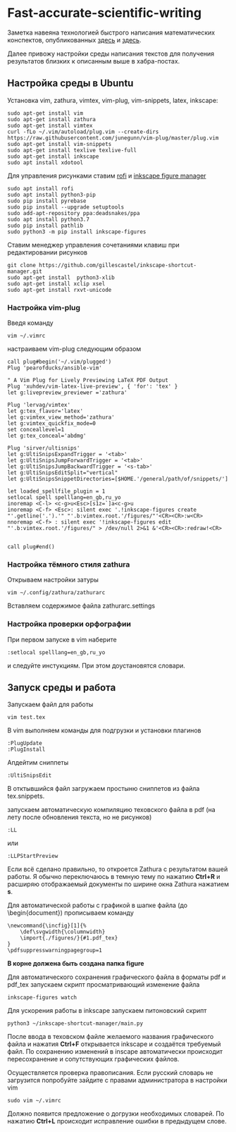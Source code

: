 # Fast-accurate-scientific-writing

Заметка навеяна технологией быстрого написания математических конспектов, опубликованных [здесь](https://habr.com/ru/post/445066/) и [здесь](https://habr.com/ru/post/450088/).

Далее привожу настройки среды написания текстов для получения результатов близких к описанным выше в хабра-постах.

## Настройка среды в Ubuntu
Установка vim, zathura, vimtex, vim-plug, vim-snippets, latex, inkscape:

    sudo apt-get install vim
    sudo apt-get install zathura
    sudo apt-get install vimtex
    curl -fLo ~/.vim/autoload/plug.vim --create-dirs     https://raw.githubusercontent.com/junegunn/vim-plug/master/plug.vim
    sudo apt-get install vim-snippets
    sudo apt-get install texlive texlive-full
    sudo apt-get install inkscape
    sudo apt install xdotool

Для управления рисунками ставим [rofi](https://github.com/davatorium/rofi) и [inkscape figure manager](https://github.com/gillescastel/inkscape-figures)
    
    sudo apt install rofi
    sudo apt install python3-pip
    sudo pip install pyrebase
    sudo pip install --upgrade setuptools
    sudo add-apt-repository ppa:deadsnakes/ppa
    sudo apt install python3.7
    sudo pip install pathlib
    sudo python3 -m pip install inkscape-figures

Ставим менеджер управления сочетаниями клавиш при редактировании рисунков

    git clone https://github.com/gillescastel/inkscape-shortcut-manager.git
    sudo apt-get install  python3-xlib
    sudo apt-get install xclip xsel
    sudo apt-get install rxvt-unicode
    
### Настройка vim-plug

Введя команду 

    vim ~/.vimrc    

настраиваем vim-plug следующим образом

    call plug#begin('~/.vim/plugged')
    Plug 'pearofducks/ansible-vim'
    
    " A Vim Plug for Lively Previewing LaTeX PDF Output
    Plug 'xuhdev/vim-latex-live-preview', { 'for': 'tex' }
    let g:livepreview_previewer ='zathura'
    
    Plug 'lervag/vimtex'
    let g:tex_flavor='latex'
    let g:vimtex_view_method='zathura'
    let g:vimtex_quickfix_mode=0
    set conceallevel=1
    let g:tex_conceal='abdmg'
    
    Plug 'sirver/ultisnips'
    let g:UltiSnipsExpandTrigger = '<tab>'
    let g:UltiSnipsJumpForwardTrigger = '<tab>'
    let g:UltiSnipsJumpBackwardTrigger = '<s-tab>'
    let g:UltiSnipsEditSplit="vertical"
    let g:UltiSnipsSnippetDirectories=[$HOME.'/general/path/of/snippets/']
	
    let loaded_spellfile_plugin = 1
    setlocal spell spelllang=en_gb,ru_yo
    inoremap <C-l> <c-g>u<Esc>[s1z=`]a<c-g>u 
    inoremap <C-f> <Esc>: silent exec '.!inkscape-figures create "'.getline('.').'" "'.b:vimtex.root.'/figures/"'<CR><CR>:w<CR>
    nnoremap <C-f> : silent exec '!inkscape-figures edit "'.b:vimtex.root.'/figures/" > /dev/null 2>&1 &'<CR><CR>:redraw!<CR>

    
    call plug#end()

### Настройка тёмного стиля zathura

Открываем настройки затуры
    
    vim ~/.config/zathura/zathurarc

Вставляем содержимое файла zathurarc.settings

### Настройка проверки орфографии

При первом запуске в vim наберите 

    :setlocal spelllang=en_gb,ru_yo

и следуйте инстукциям. При этом доустановятся словари.
    

## Запуск среды и работа

Запускаем файл для работы

    vim test.tex

В vim выполняем команды для подгрузки и установки плагинов

    :PlugUpdate
    :PlugInstall
 
Апдейтим сниппеты

    :UltiSnipsEdit

В отктывшийся файл загружаем простыню сниппетов из файла tex.snippets.

запускаем автоматическую компиляцию теховского файла в pdf (на лету после обновления текста, но не рисунков)

    :LL

или

    :LLPStartPreview

Если всё сделано правильно, то откроется Zathura с результатом вашей работы. Я обычно переключаюсь в темную тему по нажатию **Ctrl+R** и расширяю отображаемый документы по ширине окна Zathura нажатием **s**.



Для автоматической работы с графикой в шапке файла (до \begin{document}) прописываем команду

    \newcommand{\incfig}[1]{%
        \def\svgwidth{\columnwidth}
        \import{./figures/}{#1.pdf_tex}
    }
    \pdfsuppresswarningpagegroup=1

**В корне должена быть создана папка figure**

Для автоматического сохранения графического файла в форматы pdf и pdf_tex запускаем скрипт просматривающий изменение файла

    inkscape-figures watch

Для ускорения работы в inkscape запускаем питоновский скрипт

    python3 ~/inkscape-shortcut-manager/main.py


После ввода в теховском файле желаемого названия графического файла и нажатия **Ctrl+F** открывается inkscape и создаётся требуемый файл. По сохранению изменений в inscape автоматически происходит пересохранение и сопутствующих графических файлов.

Осуществляется проверка правописания. Если русский словарь не загрузится попробуйте зайдите с правами администратора в настройки vim

    sudo vim ~/.vimrc

Должно появится предложение о догрузки необходимых словарей. По нажатию **Ctrl+L** происходит исправление ошибки в предыдущем слове.









